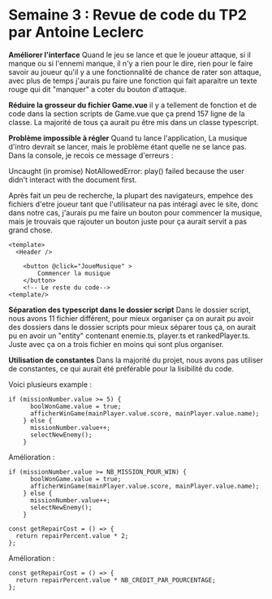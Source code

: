 # Semaine 3 : Revue de code du TP2 par Antoine Leclerc

**Améliorer l'interface**
Quand le jeu se lance et que le joueur attaque, si il manque ou si l'ennemi manque, il n'y a rien pour le dire, rien pour le faire savoir au joueur qu'il y a une fonctionnalité de chance de rater son attaque, avec plus de temps j'aurais pu faire une fonction qui fait aparaitre un texte rouge qui dit "manquer" a coter du bouton d'attaque.

**Réduire la grosseur du fichier Game.vue**
il y a tellement de fonction et de code dans la section scripts de Game.vue que ça prend 157 ligne de la classe. La majorité de tous ça aurait pu être mis dans un classe typescript.

**Problème impossible à régler**
Quand tu lance l'application, La musique d'intro devrait se lancer, mais le problème étant quelle ne se lance pas. Dans la console, je recois ce message d'erreurs :

Uncaught (in promise) NotAllowedError: play() failed because the user didn't interact with the document first.

Après fait un peu de recherche, la plupart des navigateurs, empehce des fichiers d'etre joueur tant que l'utilisateur na pas intéragi avec le site, donc dans notre cas, j'aurais pu me faire un bouton pour commencer la musique, mais je trouvais que rajouter un bouton juste pour ça aurait servit a pas grand chose.


```js{4}
<template>
  <Header />

    <button @click="JoueMusique" >
        Commencer la musique
    </button>
    <!-- Le reste du code-->
<template/>
```

**Séparation des typescript dans le dossier script**
Dans le dossier script, nous avons 11 fichier différent, pour mieux organiser ça on aurait pu avoir des dossiers dans le dossier scripts pour mieux séparer tous ça, on aurait pu en avoir un "entity" contenant enemie.ts, player.ts et rankedPlayer.ts. Juste avec ça on a trois fichier en moins qui sont plus organiser.

**Utilisation de constantes**
Dans la majorité du projet, nous avons pas utiliser de constantes, ce qui aurait été préférable pour la lisibilité du code.

Voici plusieurs example :

```js{4}
if (missionNumber.value >= 5) {
      boolWonGame.value = true;
      afficherWinGame(mainPlayer.value.score, mainPlayer.value.name);
    } else {
      missionNumber.value++;
      selectNewEnemy();
    }
```
Amélioration :

```js{4}
if (missionNumber.value >= NB_MISSION_POUR_WIN) {
      boolWonGame.value = true;
      afficherWinGame(mainPlayer.value.score, mainPlayer.value.name);
    } else {
      missionNumber.value++;
      selectNewEnemy();
    }
```

```js{4}
const getRepairCost = () => {
  return repairPercent.value * 2;
};
```
Amélioration :

```js{4}
const getRepairCost = () => {
  return repairPercent.value * NB_CREDIT_PAR_POURCENTAGE;
};
```
